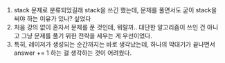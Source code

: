 1. stack 문제로 분류되었길래 stack을 쓰긴 했는데, 문제를 풀면서도 굳이 stack을 써야 하는 이유가 있나? 싶었다
2. 처음 강의 없이 혼자서 문제를 푼 것인데, 뭐랄까.. 대단한 알고리즘이 쓰인 건 아니고 그냥 문제를 풀기 위한 전략을 세우는 게 우선이었다.
3. 특히, 레이저가 생성되는 순간까지는 바로 생각났는데, 하나의 막대기가 끝나면서 answer += 1 하는 걸 생각하는 것이 어려웠다.